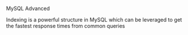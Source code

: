 MySQL Advanced

Indexing is a powerful structure in MySQL which can be leveraged to get the fastest response times from common queries


